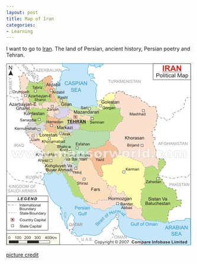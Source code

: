 ```yaml
---
layout: post
title: Map of Iran
categories:
- Learning
---
```



I want to go to [Iran](http://en.wikipedia.org/wiki/Iran). The land of Persian, ancient history, Persian poetry and Tehran.

![](/img/iran-map.jpg "iran-map")

[picture credit](http://www.mapsofworld.com/iran/maps/iran-map.jpg)

